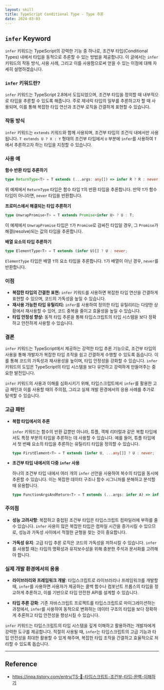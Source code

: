 ```yaml
---
layout: skill
title: TypeScript Conditional Type - Type 추론
date: 2024-03-03
---
```





## `infer` Keyword


`infer` 키워드는 TypeScript의 강력한 기능 중 하나로, 조건부 타입(Conditional Types) 내에서 타입을 동적으로 추론할 수 있는 방법을 제공합니다. 이 글에서는 `infer` 키워드의 작동 방식, 사용 사례, 그리고 이를 사용함으로써 얻을 수 있는 이점에 대해 자세히 설명하겠습니다.

### `infer` 키워드란?

`infer` 키워드는 TypeScript 2.8에서 도입되었으며, 조건부 타입을 정의할 때 내부적으로 타입을 추론할 수 있도록 해줍니다. 주로 제네릭 타입의 일부를 추론하고자 할 때 사용되며, 이를 통해 복잡한 타입 연산과 조건부 로직을 간결하게 표현할 수 있습니다.

### 작동 방식

`infer` 키워드는 `extends` 키워드와 함께 사용되며, 조건부 타입의 조건식 내에서만 사용됩니다. `T extends U ? X : Y` 형태의 조건부 타입에서 `U` 부분에 `infer`를 사용하여 `T`에서 추론하고자 하는 타입을 지정할 수 있습니다.

### 사용 예

**함수 반환 타입 추론하기**

```typescript
type ReturnType<T> = T extends (...args: any[]) => infer R ? R : never;
```

위 예제에서 `ReturnType` 타입은 함수 타입 `T`의 반환 타입을 추론합니다. 만약 `T`가 함수 타입이 아니라면, `never` 타입을 반환합니다.

**프로미스에서 해결되는 타입 추론하기**

```typescript
type UnwrapPromise<T> = T extends Promise<infer U> ? U : T;
```

이 예제에서 `UnwrapPromise` 타입은 `T`가 `Promise`로 감싸진 타입일 경우, 그 `Promise`가 해결(resolve)되는 값의 타입을 추론합니다.

**배열 요소의 타입 추론하기**

```typescript
type ElementType<T> = T extends (infer U)[] ? U : never;
```

`ElementType` 타입은 배열 `T`의 요소 타입을 추론합니다. `T`가 배열이 아닌 경우, `never`를 반환합니다.

### 이점

- **복잡한 타입의 간결한 표현:** `infer` 키워드를 사용하면 복잡한 타입 연산을 간결하게 표현할 수 있으며, 코드의 가독성을 높일 수 있습니다.
- **재사용 가능한 타입 유틸리티:** `infer`를 사용하여 정의한 타입 유틸리티는 다양한 상황에서 재사용할 수 있어, 코드 중복을 줄이고 효율성을 높일 수 있습니다.
- **타입 안정성 향상:** 동적 타입 추론을 통해 타입스크립트의 타입 시스템을 보다 정확하고 안전하게 사용할 수 있습니다.

### 결론

`infer` 키워드는 TypeScript에서 제공하는 강력한 타입 추론 기능으로, 조건부 타입의 사용을 통해 개발자가 복잡한 타입 조작을 쉽고 간결하게 수행할 수 있도록 돕습니다. 이를 통해 코드의 가독성과 재사용성을 높이며, 타입 안정성을 강화할 수 있습니다. `infer` 키워드의 도입은 TypeScript의 타입 시스템을 보다 유연하고 강력하게 만들어주는 중요한 발전입니다.








`infer` 키워드의 사용과 이해를 심화시키기 위해, 타입스크립트에서 `infer`를 활용한 고급 패턴과 이를 사용할 때의 주의점, 그리고 실제 개발 환경에서의 응용 사례를 추가로 탐색할 수 있습니다.

### 고급 패턴

- **복합 타입에서의 추론**

  `infer` 키워드는 함수의 반환 값뿐만 아니라, 튜플, 객체 리터럴과 같은 복합 타입에서도 특정 부분의 타입을 추론하는 데 사용할 수 있습니다. 예를 들어, 튜플 타입에서 첫 번째 요소의 타입을 추론하는 유틸리티 타입을 정의할 수 있습니다.

  ```typescript
  type FirstElement<T> = T extends [infer U, ...any[]] ? U : never;
  ```

- **조건부 타입 내에서의 다중 `infer` 사용**

  하나의 조건부 타입 내에서 여러 개의 `infer` 선언을 사용하여 복수의 타입을 동시에 추론할 수 있습니다. 이는 복잡한 데이터 구조나 함수 시그니처를 분해하고 분석할 때 유용합니다.

  ```typescript
  type FunctionArgsAndReturn<T> = T extends (...args: infer A) => infer R ? { args: A, returnType: R } : never;
  ```

### 주의점

- **성능 고려사항**: 복잡하고 중첩된 조건부 타입은 타입스크립트 컴파일러에 부하를 줄 수 있습니다. `infer` 사용이 많은 복잡한 타입은 컴파일 시간을 증가시킬 수 있으므로, 성능과 가독성 사이에서 적절한 균형을 찾는 것이 중요합니다.

- **가독성 유지**: 고급 타입 추론 로직은 코드의 가독성을 저하시킬 수 있습니다. `infer`를 사용할 때는 타입의 명확성과 유지보수성을 위해 충분한 주석과 문서화를 고려해야 합니다.

### 실제 개발 환경에서의 응용

- **라이브러리와 프레임워크 개발**: 타입스크립트로 라이브러리나 프레임워크를 개발할 때, `infer`를 사용하면 사용자가 제공하는 콜백 함수나 컴포넌트 프롭스의 타입을 정교하게 추론하고, 이를 기반으로 타입 안전한 API를 설계할 수 있습니다.

- **타입 추론 강화**: 기존 자바스크립트 프로젝트를 타입스크립트로 마이그레이션하는 과정에서, `infer`를 사용하여 동적으로 변화하는 데이터 구조의 타입을 보다 정확하게 추론하고 타입 안전성을 향상시킬 수 있습니다.

`infer` 키워드는 타입스크립트의 타입 시스템을 깊게 이해하고 활용하려는 개발자에게 강력한 도구를 제공합니다. 적절히 사용될 때, `infer`는 타입스크립트의 고급 기능과 타입 안전성을 최대한 활용할 수 있게 해주며, 복잡한 타입 조작을 간결하고 효율적으로 처리할 수 있도록 돕습니다.













---



## Reference

- <https://inpa.tistory.com/entry/TS-📘-타입스크립트-조건부-타입-완벽-이해하기>


